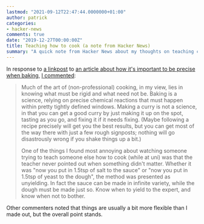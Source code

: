 ```yaml
---
lastmod: "2021-09-12T22:47:44.0000000+01:00"
author: patrick
categories:
- hacker-news
comments: true
date: "2019-12-27T00:00:00Z"
title: Teaching how to cook (a note from Hacker News)
summary: "A quick note from Hacker News about my thoughts on teaching cookery."
---
```


In response to [a linkpost](https://news.ycombinator.com/item?id=21884927) to [an article about how it's important to be precise when baking](https://theoutline.com/post/8307/follow-recipe-baking-thanksgiving), [I commented](https://news.ycombinator.com/item?id=21890535):

> Much of the art of (non-professional) cooking, in my view, lies in knowing what must be rigid and what need not be. Baking is a science, relying on precise chemical reactions that must happen within pretty tightly defined windows. Making a curry is not a science, in that you can get a good curry by just making it up on the spot, tasting as you go, and fixing it if it needs fixing. (Maybe following a recipe precisely will get you the best results, but you can get most of the way there with just a few rough signposts; nothing will go disastrously wrong if you shake things up a bit.)
>
> One of the things I found most annoying about watching someone trying to teach someone else how to cook (while at uni) was that the teacher never pointed out when something didn't matter. Whether it was "now you put in 1.5tsp of salt to the sauce" or "now you put in 1.5tsp of yeast to the dough", the method was presented as unyielding. In fact the sauce can be made in infinite variety, while the dough must be made just so. Know when to yield to the expert, and know when not to bother.

Other commenters noted that things are usually a bit more flexible than I made out, but the overall point stands.
